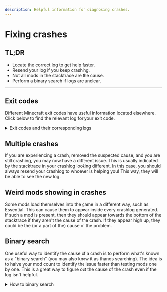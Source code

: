 ```yaml
---
description: Helpful information for diagnosing crashes.
---
```


# Fixing crashes

## TL;DR

* Locate the correct log to get help faster.
* Resend your log if you keep crashing.
* Not all mods in the stacktrace are the cause.
* Perform a binary search if logs are unclear.

***

## Exit codes

Different Minecraft exit codes have useful information located elsewhere. Click below to find the relevant log for your exit code.

<details>

<summary>Exit codes and their corresponding logs</summary>

* Long negative exit codes (e.g. -8679432150): These are usually JVM crashes. These logs should be located in `.minecraft/hs_err_pid_(random numbers).log`. If you just crashed and this log was made afterwards, DO NOT SEND THE ENTIRE LOG as it can contain information that could be used to hijack your Minecraft account. Instead, copy the lines at the beginning that start with `#`.
* Exit Code 0 (or any crash that doesn't have a `View Crash Log` button in the default launcher): The relevant log should be located at `.minecraft/logs/latest` or `.minecraft/logs/latest.log`.
* Any other crashes: The crash report should be located at `.minecraft/crash-reports/crash-(current date and time).log`.

Once the information has been copied, paste it into the [mclo.gs service](https://mclo.gs/) and give the link to the person helping you.

</details>

## Multiple crashes

If you are experiencing a crash, removed the suspected cause, and you are still crashing, you may now have a different issue.
This is usually indicated by the stacktrace in your crashlog looking different. In this case, you should always resend your crashlog to whoever is helping you! This way, they will be able to see the new log.

## Weird mods showing in crashes

Some mods load themselves into the game in a different way, such as Essential. This can cause them to appear inside every crashlog generated. If such a mod is present, then they should appear towards the bottom of the stacktrace if they aren't the cause of the crash. If they appear high up, they could be the (or a part of the) cause of the problem.

## Binary search

One useful way to identify the cause of a crash is to perform what's known as a "binary search" (you may also know it as thanos searching). The idea is to halve your mod count to identify the issue faster than testing mods one by one.
This is a great way to figure out the cause of the crash even if the log isn't helpful.

<details>

<summary>How to binary search</summary>

1. Remove all your mods. If it still crashes, this is possibly an issue with Minecraft itself, in which case inform this to your support person.
2. If it works, add back half of your original mod count.
3. If it works, swap to the other half. If it doesn't work, halve the mod count again and test.
4. Repeat step 3 until the problem no longer exists/you have identified the problematic mod.

</details>
